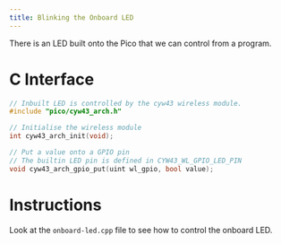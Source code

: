 ```yaml
---
title: Blinking the Onboard LED
---
```

There is an LED built onto the Pico that we can control from a program.
# C Interface
```c
// Inbuilt LED is controlled by the cyw43 wireless module.
#include "pico/cyw43_arch.h"

// Initialise the wireless module
int cyw43_arch_init(void);

// Put a value onto a GPIO pin
// The builtin LED pin is defined in CYW43_WL_GPIO_LED_PIN
void cyw43_arch_gpio_put(uint wl_gpio, bool value);
```
# Instructions
Look at the `onboard-led.cpp` file to see how to control the onboard LED. 